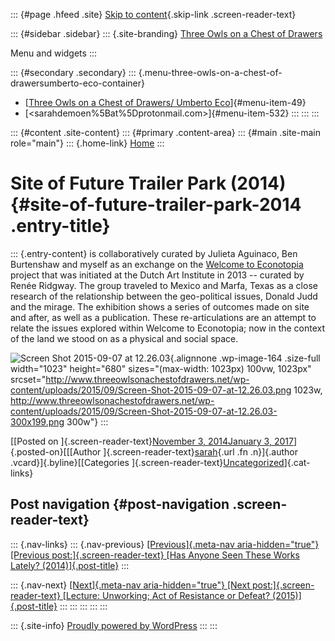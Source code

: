 ::: {#page .hfeed .site}
[Skip to content](#content){.skip-link .screen-reader-text}

::: {#sidebar .sidebar}
::: {.site-branding}
[Three Owls on a Chest of
Drawers](http://www.threeowlsonachestofdrawers.net/)

Menu and widgets
:::

::: {#secondary .secondary}
::: {.menu-three-owls-on-a-chest-of-drawersumberto-eco-container}
-   [[Three Owls on a Chest of Drawers/ Umberto
    Eco](http://www.threeowlsonachestofdrawers.net/wp-content/uploads/2015/03/Eco_Umberto_How_to_Travel_with_a_Salmon_1994-p.165-182.pdf)]{#menu-item-49}
-   [<sarahdemoen%5Bat%5Dprotonmail.com>]{#menu-item-532}
:::
:::
:::

::: {#content .site-content}
::: {#primary .content-area}
::: {#main .site-main role="main"}
::: {.home-link}
[Home](http://www.threeowlsonachestofdrawers.net/)
:::

# Site of Future Trailer Park (2014) {#site-of-future-trailer-park-2014 .entry-title}

::: {.entry-content}
is collaboratively curated by Julieta Aguinaco, Ben Burtenshaw and
myself as an exchange on the [Welcome to
Econotopia](http://dutchartinstitute.eu/page/4450/roaming-research-academy-welcome-to-econotopia-commons-of-the-contemporary)
project that was initiated at the Dutch Art Institute in 2013 -- curated
by Renée Ridgway. The group traveled to Mexico and Marfa, Texas as a
close research of the relationship between the geo-political issues,
Donald Judd and the mirage. The exhibition shows a series of outcomes
made on site and after, as well as a publication. These re-articulations
are an attempt to relate the issues explored within Welcome to
Econotopia; now in the context of the land we stood on as a physical and
social space.

![Screen Shot 2015-09-07 at
12.26.03](http://www.threeowlsonachestofdrawers.net/wp-content/uploads/2015/09/Screen-Shot-2015-09-07-at-12.26.03.png){.alignnone
.wp-image-164 .size-full width="1023" height="680"
sizes="(max-width: 1023px) 100vw, 1023px"
srcset="http://www.threeowlsonachestofdrawers.net/wp-content/uploads/2015/09/Screen-Shot-2015-09-07-at-12.26.03.png 1023w, http://www.threeowlsonachestofdrawers.net/wp-content/uploads/2015/09/Screen-Shot-2015-09-07-at-12.26.03-300x199.png 300w"}
:::

[[Posted on ]{.screen-reader-text}[November 3, 2014January 3,
2017](http://www.threeowlsonachestofdrawers.net/?p=75)]{.posted-on}[[[Author
]{.screen-reader-text}[sarah](http://www.threeowlsonachestofdrawers.net/?author=1){.url
.fn .n}]{.author .vcard}]{.byline}[[Categories
]{.screen-reader-text}[Uncategorized](http://www.threeowlsonachestofdrawers.net/?cat=1)]{.cat-links}

## Post navigation {#post-navigation .screen-reader-text}

::: {.nav-links}
::: {.nav-previous}
[[Previous]{.meta-nav aria-hidden="true"} [Previous
post:]{.screen-reader-text} [Has Anyone Seen These Works Lately?
(2014)]{.post-title}](http://www.threeowlsonachestofdrawers.net/?p=77)
:::

::: {.nav-next}
[[Next]{.meta-nav aria-hidden="true"} [Next post:]{.screen-reader-text}
[Lecture: Unworking; Act of Resistance or Defeat?
(2015)]{.post-title}](http://www.threeowlsonachestofdrawers.net/?p=73)
:::
:::
:::
:::
:::

::: {.site-info}
[Proudly powered by WordPress](https://wordpress.org/)
:::
:::
